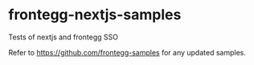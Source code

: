 # frontegg-nextjs-samples

Tests of nextjs and frontegg SSO

Refer to https://github.com/frontegg-samples for any updated samples. 
